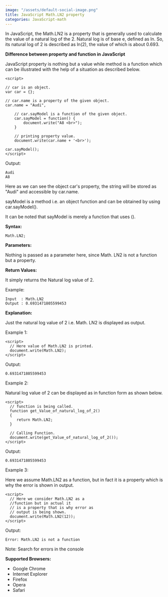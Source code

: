 ```yaml
---
image: "/assets/default-social-image.png"
title: JavaScript Math.LN2 property
categories: JavaScript-math
---
```


In JavaScript, the Math.LN2 is a property that is generally used to calculate the value of a natural log of the 2. Natural log is of base e, defined as ln. So, its natural log of 2 is described as ln(2), the value of which is about 0.693.

**Difference between property and function in JavaScript**

JavaScript property is nothing but a value while method is a function which can be illustrated with the help of a situation as described below.

```
<script> 
  
// car is an object. 
var car = {}; 
  
// car.name is a property of the given object. 
car.name = "Audi", 
  
    // car.sayModel is a function of the given object. 
    car.sayModel = function() { 
        document.write("A8 <br>"); 
    } 
                  
    // printing property value. 
    document.write(car.name + '<br>'); 
                  
car.sayModel();        
</script> 
```

Output:

```
Audi
A8 
```

Here as we can see the object car's property, the string will be stored as "Audi" and accessible by car.name.

sayModel is a method i.e. an object function and can be obtained by using car.sayModel().

It can be noted that sayModel is merely a function that uses ().

**Syntax:**

`Math.LN2;`

**Parameters:**

Nothing is passed as a parameter here, since Math. LN2 is not a function but a property.

**Return Values:**

It simply returns the Natural log value of 2.

Example:

```
Input  : Math.LN2
Output : 0.6931471805599453
```

**Explanation:**

Just the natural log value of 2 i.e. Math. LN2 is displayed as output.

Example 1:

```
<script> 
  // Here value of Math.LN2 is printed. 
  document.write(Math.LN2);                       
</script> 
```

Output:

`0.6931471805599453`

Example 2:

Natural log value of 2 can be displayed as in function form as shown below.

```
<script> 
  // function is being called. 
  function get_Value_of_natural_log_of_2() 
  { 
     return Math.LN2; 
  } 
  
  // Calling Function. 
  document.write(get_Value_of_natural_log_of_2()); 
</script> 
```

Output:

`0.6931471805599453`

Example 3:

Here we assume Math.LN2 as a function, but in fact it is a property which is why the error is shown in output.

```
<script> 
  // Here we consider Math.LN2 as a  
  //function but in actual it 
  // is a property that is why error as 
  // output is being shown. 
  document.write(Math.LN2(12));         
</script> 
```

Output:

`Error: Math.LN2 is not a function`

Note: Search for errors in the console

**Supported Browsers:**

* Google Chrome
* Internet Explorer
* Firefox
* Opera
* Safari
